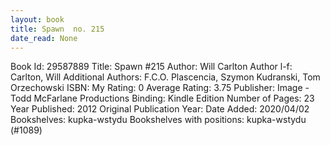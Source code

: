 ```yaml
---
layout: book
title: Spawn  no. 215
date_read: None
---
```


Book Id: 29587889
Title: Spawn #215
Author: Will Carlton
Author l-f: Carlton, Will
Additional Authors: F.C.O. Plascencia, Szymon Kudranski, Tom Orzechowski
ISBN: 
My Rating: 0
Average Rating: 3.75
Publisher: Image - Todd McFarlane Productions
Binding: Kindle Edition
Number of Pages: 23
Year Published: 2012
Original Publication Year: 
Date Added: 2020/04/02
Bookshelves: kupka-wstydu
Bookshelves with positions: kupka-wstydu (#1089)

